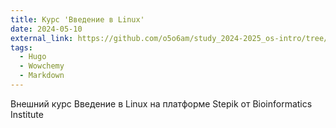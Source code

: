 ```yaml
---
title: Курс 'Введение в Linux'
date: 2024-05-10
external_link: https://github.com/o5o6am/study_2024-2025_os-intro/tree/master/external_course
tags:
  - Hugo
  - Wowchemy
  - Markdown
---
```


Внешний курс Введение в Linux на платформе Stepik от Bioinformatics Institute

<!--more-->
